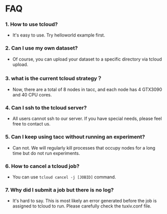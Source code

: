 # FAQ

### 1. How to use tcloud?
- It's easy to use. Try helloworld example first.
### 2. Can I use my own dataset?
- Of course, you can upload your dataset to a specific directory via tcloud upload.
### 3. what is the current tcloud strategy？
- Now, there are a total of 8 nodes in tacc, and each node has 4 GTX3090 and 40 CPU cores.
### 4. Can I ssh to the tcloud server?
- All users cannot ssh to our server. If you have special needs, please feel free to contact us.
### 5. Can I keep using tacc without running an experiment?
- Can not. We will regularly kill processes that occupy nodes for a long time but do not run experiments.
### 6. How to cancel a tcloud job?
- You can use `tcloud cancel -j [JOBID]` command.
### 7. Why did I submit a job but there is no log?
- It's hard to say. This is most likely an error generated before the job is assigned to tcloud to run. Please carefully check the tuxiv.conf file.